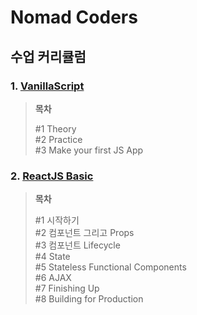 # Nomad Coders

## 수업 커리큘럼

### 1. [VanillaScript](/Nomad_Coders/01.VanillaScript/README.md)

> **목차**  
> 
> #1 Theory  
> #2 Practice  
> #3 Make your first JS App  

### 2. [ReactJS Basic](/Nomad_Coders/02.React_Basic/README.md)

> **목차**  
> 
> #1 시작하기  
> #2 컴포넌트 그리고 Props  
> #3 컴포넌트 Lifecycle  
> #4 State  
> #5 Stateless Functional Components  
> #6 AJAX  
> #7 Finishing Up  
> #8 Building for Production   